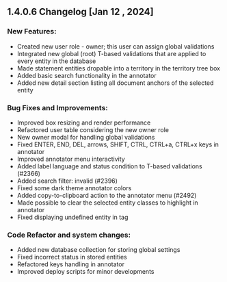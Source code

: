 ## 1.4.0.6 Changelog [Jan 12 , 2024]

### New Features:

- Created new user role - owner; this user can assign global validations
- Integrated new global (root) T-based validations that are applied to every entity in the database
- Made statement entities dropable into a territory in the territory tree box
- Added basic search functionality in the annotator
- Added new detail section listing all document anchors of the selected entity

### Bug Fixes and Improvements:

- Improved box resizing and render performance
- Refactored user table considering the new owner role
- New owner modal for handling global validations
- Fixed ENTER, END, DEL, arrows, SHIFT, CTRL, CTRL+a, CTRL+x keys in annotator
- Improved annotator menu interactivity
- Added label language and status condition to T-based validations (#2366)
- Added search filter: invalid (#2396)
- Fixed some dark theme annotator colors
- Added copy-to-clipboard action to the annotator menu (#2492)
- Made possible to clear the selected entity classes to highlight in annotator
- Fixed displaying undefined entity in tag

### Code Refactor and system changes:

- Added new database collection for storing global settings
- Fixed incorrect status in stored entities
- Refactored keys handling in annotator
- Improved deploy scripts for minor developments
